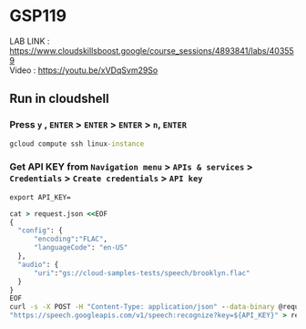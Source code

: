 # GSP119

LAB LINK : https://www.cloudskillsboost.google/course_sessions/4893841/labs/403559 \
Video : https://youtu.be/xVDqSvm29So

## Run in cloudshell

### Press `y` , `ENTER` > `ENTER` > `ENTER` > `n`, `ENTER`

```cmd
gcloud compute ssh linux-instance
```

### Get API KEY from `Navigation menu` > `APIs & services` > `Credentials` > `Create credentials` > `API key`

```cmd
export API_KEY=
```

```cmd
cat > request.json <<EOF
{
  "config": {
      "encoding":"FLAC",
      "languageCode": "en-US"
  },
  "audio": {
      "uri":"gs://cloud-samples-tests/speech/brooklyn.flac"
  }
}
EOF
curl -s -X POST -H "Content-Type: application/json" --data-binary @request.json \
"https://speech.googleapis.com/v1/speech:recognize?key=${API_KEY}" > result.json
```
